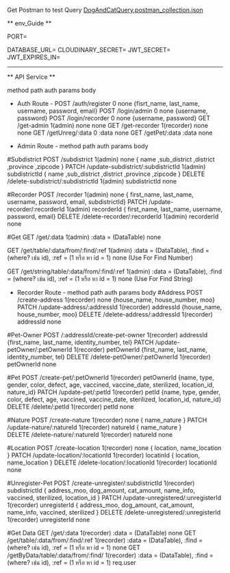 Get Postman to test Query [DogAndCatQuery.postman_collection.json](https://github.com/Purachai200/express_prisma-ProjectDogCat/files/14076797/DogAndCatQuery.postman_collection.json)

** env_Guide **

PORT=

DATABASE_URL=
CLOUDINARY_SECRET=
JWT_SECRET=
JWT_EXPIRES_IN=

-----------------------

** API Service **

method        path                auth          params                                 body

- Auth Route -
POST         /auth/register         0             none          {fisrt_name, last_name, username, password, email}
POST         /login/admin           0             none          {username, password}
POST        /login/recorder         0             none          {username, password}
GET         /get-admin              1(admin)      none          none
GET         /get-recorder           1(recorder)   none          none
GET         /getUnreg/:data         0             :data         none
GET         /getPet/:data                         :data         none

- Admin Route -
method        path                                  auth          params                                 body

#Subdistrict
POST         /subdistrict                           1(admin)      none                       { name ,sub_district ,district ,province ,zipcode }
PATCH        /update-subdistrict/:subdistrictId     1(admin)      subdistrictId              { name ,sub_district ,district ,province ,zipcode }
DELETE       /delete-subdistrict/:subdistrictId     1(admin)      subdistrictId              none

#Recorder
POST         /recorder                              1(admin)      none                        { first_name, last_name, username, password, email, subdistrictId}
PATCH        /update-recorder/:recorderId           1(admin)      recorderId                  { first_name, last_name, username, password, email}
DELETE       /delete-recorder/:recorderId           1(admin)      recorderId                  none

#Get
GET          /get/:data                             1(admin)      :data = (DataTable)         none

GET          /get/table/:data/from/:find/:ref       1(admin)      :data = (DataTable), 
                                                                  :find = (where? เช่น id), 
                                                                  :ref = (1 หรือ หา id = 1)    none  (Use For Find Number)

GET          /get/string/table/:data/from/:find/:ref 1(admin)     :data = (DataTable), 
                                                                  :find = (where? เช่น id), 
                                                                  :ref = (1 หรือ หา id = 1)    none  (Use For Find String)

- Recorder Route -
method        path                                  auth          params                                 body
#Address
POST          /create-address                    1(recorder)      none                         {house_name, house_number, moo}
PATCH         /update-address/:addressId         1(recorder)      addressId                    {house_name, house_number, moo}
DELETE        /delete-address/:addressId         1(recorder)      addressId                    none

#Pet-Owner
POST          /:addressId/create-pet-owner       1(recorder)      addressId                    {first_name, last_name, identity_number, tel}
PATCH         /update-petOwner/:petOwnerId       1(recorder)      petOwnerId                   {first_name, last_name, identity_number, tel}
DELETE        /delete-petOwner/:petOwnerId       1(recorder)      petOwnerId                   none

#Pet
POST          /create-pet/:petOwnerId            1(recorder)      petOwnerId      {name, type, gender, color, defect, age, vaccined, vaccine_date, sterilized, location_id, nature_id}
PATCH         /update-pet/:petId                 1(recorder)      petId           {name, type, gender, color, defect, age, vaccined, vaccine_date, sterilized, location_id, nature_id}
DELETE        /delete/:petId                     1(recorder)      petId           none

#Nature
POST          /create-nature                     1(recorder)      none            { name_nature }
PATCH         /update-nature/:natureId           1(recorder)      natureId        { name_nature }            
DELETE        /delete-nature/:natureId           1(recorder)      natureId        none

#Location
POST          /create-location                   1(recorder)       none            { location, name_location }
PATCH         /update-location/:locationId       1(recorder)      locatinId        { location, name_location }
DELETE        /delete-location/:locationId       1(recorder)      locationId       none

#Unregister-Pet
POST          /create-unregister/:subdistrictId  1(recorder)      subdistrictId    { address_moo, dog_amount, cat_amount, name_info, vaccined, sterilized, location_id }
PATCH         /update-unregistered/:unregisterId 1(recorder)      unregisterId     { address_moo, dog_amount, cat_amount, name_info, vaccined, sterilized }
DELETE        /delete-unregistered/:unregisterId 1(recorder)      unregisterId     none

#Get Data
GET          /get/:data                             1(recorder)       :data = (DataTable)         none
GET          /get/table/:data/from/:find/:ref       1(recorder)       :data = (DataTable), 
                                                                      :find = (where? เช่น id), 
                                                                      :ref = (1 หรือ หา id = 1)    none
GET          /getByData/table/:data/from/:find/       1(recorder)       :data = (DataTable), 
                                                                        :find = (where? เช่น id), 
                                                                        :ref = (1 หรือ หา id = 1)    req.user